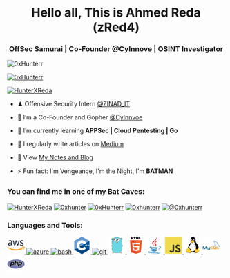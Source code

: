 <h1 align="center">Hello all, This is Ahmed Reda (zRed4)</h1>
<h3 align="center"> OffSec Samurai | Co-Founder @CyInnove | OSINT Investigator </h3>

<p align="left"> <img src="https://komarev.com/ghpvc/?username=0xHunterr&label=Profile%20views&color=0e75b6&style=flat" alt="0xHunterr" /> </p>

<p align="left"> <a href="https://github.com/ryo-ma/github-profile-trophy"><img src="https://github-profile-trophy.vercel.app/?username=0xHunterr" alt="0xHunterr" /></a> </p>

<p align="left"> <a href="https://twitter.com/HunterXReda" target="blank"><img src="https://img.shields.io/twitter/follow/hunterxreda?logo=twitter&style=for-the-badge" alt="HunterXReda" /></a> </p>

- ♟ Offensive Security Intern [@ZINAD_IT](https://zinad.net/)

- 🔭 I’m a Co-Founder and Gopher [@CyInnvoe](https://github.com/CyInnove)

- 🌱 I’m currently learning **APPSec | Cloud Pentesting | Go**
  
- 📝 I regularly write articles on [Medium](https://zred4.medium.com/)

- 📝 View [My Notes and Blog](https://0xhunterr.gitbook.io/)

- ⚡ Fun fact: I'm Vengeance, I'm the Night, I'm **BATMAN** 

<h3 align="left">You can find me in one of my Bat Caves:</h3>
<p align="left">
<a href="https://twitter.com/HunterXReda" target="blank"><img align="center" src="https://raw.githubusercontent.com/rahuldkjain/github-profile-readme-generator/master/src/images/icons/Social/twitter.svg" alt="HunterXReda" height="30" width="40" /></a>
<a href="https://linkedin.com/in/0xhunter" target="blank"><img align="center" src="https://raw.githubusercontent.com/rahuldkjain/github-profile-readme-generator/master/src/images/icons/Social/linked-in-alt.svg" alt="0xhunter" height="30" width="40" /></a>
<a href="https://fb.com/0xHunterr" target="blank"><img align="center" src="https://raw.githubusercontent.com/rahuldkjain/github-profile-readme-generator/master/src/images/icons/Social/facebook.svg" alt="0xHunterr" height="30" width="40" /></a>
<a href="https://instagram.com/0xhunterr" target="blank"><img align="center" src="https://raw.githubusercontent.com/rahuldkjain/github-profile-readme-generator/master/src/images/icons/Social/instagram.svg" alt="0xhunterr" height="30" width="40" /></a>
<a href="https://medium.com/@0xhunterr" target="blank"><img align="center" src="https://raw.githubusercontent.com/rahuldkjain/github-profile-readme-generator/master/src/images/icons/Social/medium.svg" alt="@0xhunterr" height="30" width="40" /></a>
</p>

<h3 align="left">Languages and Tools:</h3>
<p align="left"> <a href="https://aws.amazon.com" target="_blank" rel="noreferrer"> <img src="https://raw.githubusercontent.com/devicons/devicon/master/icons/amazonwebservices/amazonwebservices-original-wordmark.svg" alt="aws" width="40" height="40"/> </a> <a href="https://azure.microsoft.com/en-in/" target="_blank" rel="noreferrer"> <img src="https://www.vectorlogo.zone/logos/microsoft_azure/microsoft_azure-icon.svg" alt="azure" width="40" height="40"/> </a> <a href="https://www.gnu.org/software/bash/" target="_blank" rel="noreferrer"> <img src="https://www.vectorlogo.zone/logos/gnu_bash/gnu_bash-icon.svg" alt="bash" width="40" height="40"/> </a> <a href="https://www.w3schools.com/cpp/" target="_blank" rel="noreferrer"> <img src="https://raw.githubusercontent.com/devicons/devicon/master/icons/cplusplus/cplusplus-original.svg" alt="cplusplus" width="40" height="40"/> </a> <a href="https://git-scm.com/" target="_blank" rel="noreferrer"> <img src="https://www.vectorlogo.zone/logos/git-scm/git-scm-icon.svg" alt="git" width="40" height="40"/> </a> <a href="https://golang.org" target="_blank" rel="noreferrer"> <img src="https://raw.githubusercontent.com/devicons/devicon/master/icons/go/go-original.svg" alt="go" width="40" height="40"/> </a> <a href="https://www.w3.org/html/" target="_blank" rel="noreferrer"> <img src="https://raw.githubusercontent.com/devicons/devicon/master/icons/html5/html5-original-wordmark.svg" alt="html5" width="40" height="40"/> </a> <a href="https://www.java.com" target="_blank" rel="noreferrer"> <img src="https://raw.githubusercontent.com/devicons/devicon/master/icons/java/java-original.svg" alt="java" width="40" height="40"/> </a> <a href="https://developer.mozilla.org/en-US/docs/Web/JavaScript" target="_blank" rel="noreferrer"> <img src="https://raw.githubusercontent.com/devicons/devicon/master/icons/javascript/javascript-original.svg" alt="javascript" width="40" height="40"/> </a> <a href="https://www.linux.org/" target="_blank" rel="noreferrer"> <img src="https://raw.githubusercontent.com/devicons/devicon/master/icons/linux/linux-original.svg" alt="linux" width="40" height="40"/> </a> <a href="https://www.mysql.com/" target="_blank" rel="noreferrer"> <img src="https://raw.githubusercontent.com/devicons/devicon/master/icons/mysql/mysql-original-wordmark.svg" alt="mysql" width="40" height="40"/> </a> <a href="https://www.php.net" target="_blank" rel="noreferrer"> <img src="https://raw.githubusercontent.com/devicons/devicon/master/icons/php/php-original.svg" alt="php" width="40" height="40"/> </a> </p>
